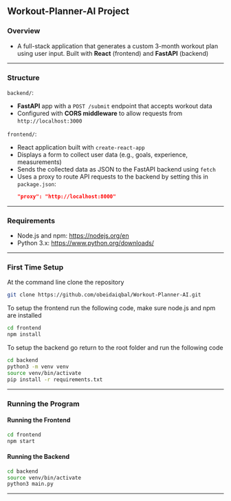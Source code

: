 ## Workout-Planner-AI Project

### Overview

- A full-stack application that generates a custom 3-month workout plan using user input. Built with **React** (frontend) and **FastAPI** (backend)

---

### Structure

`backend/`:
- **FastAPI** app with a `POST /submit` endpoint that accepts workout data
- Configured with **CORS middleware** to allow requests from `http://localhost:3000`

`frontend/`:
- React application built with `create-react-app`
- Displays a form to collect user data (e.g., goals, experience, measurements)
- Sends the collected data as JSON to the FastAPI backend using `fetch`
- Uses a proxy to route API requests to the backend by setting this in `package.json`:
  ```json
  "proxy": "http://localhost:8000"
  ```

---

### Requirements

- Node.js and npm: https://nodejs.org/en
- Python 3.x: https://www.python.org/downloads/

---

### First Time Setup

At the command line clone the repository
```bash
git clone https://github.com/obeidaiqbal/Workout-Planner-AI.git
```
To setup the frontend run the following code, make sure node.js and npm are installed
```bash
cd frontend
npm install
```
To setup the backend go return to the root folder and run the following code
```bash
cd backend
python3 -m venv venv
source venv/bin/activate         
pip install -r requirements.txt
```

---

### Running the Program

#### Running the Frontend

```bash
cd frontend
npm start
```

#### Running the Backend

```bash
cd backend
source venv/bin/activate
python3 main.py
```

---